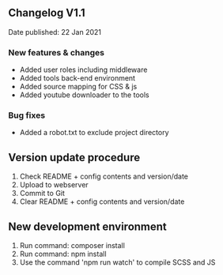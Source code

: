 ## Changelog V1.1 ##
Date published: 22 Jan 2021

### New features & changes ###
- Added user roles including middleware
- Added tools back-end environment
- Added source mapping for CSS & js
- Added youtube downloader to the tools

### Bug fixes ###
- Added a robot.txt to exclude project directory


## Version update procedure ##
1. Check README + config contents and version/date
2. Upload to webserver
3. Commit to Git
4. Clear README + config contents and version/date

## New development environment ##
1. Run command: composer install
2. Run command: npm install
3. Use the command 'npm run watch' to compile SCSS and JS
